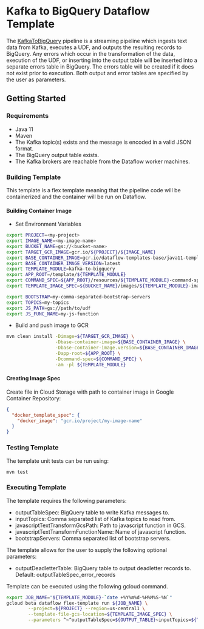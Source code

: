 # Kafka to BigQuery Dataflow Template

The [KafkaToBigQuery](src/main/java/com/google/cloud/teleport/v2/templates/KafkaToBigQuery.java) pipeline is a
streaming pipeline which ingests text data from Kafka, executes a UDF, and outputs the resulting records to BigQuery.
Any errors which occur in the transformation of the data, execution of the UDF, or inserting into the output table will be
inserted into a separate errors table in BigQuery. The errors table will be created if it does
not exist prior to execution. Both output and error tables are specified by the user as parameters.

## Getting Started

### Requirements
* Java 11
* Maven
* The Kafka topic(s) exists and the message is encoded in a valid JSON format.
* The BigQuery output table exists.
* The Kafka brokers are reachable from the Dataflow worker machines.

### Building Template
This template is a flex template meaning that the pipeline code will be containerized and the container will be
run on Dataflow.

#### Building Container Image
* Set Environment Variables
```sh
export PROJECT=<my-project>
export IMAGE_NAME=<my-image-name>
export BUCKET_NAME=gs://<bucket-name>
export TARGET_GCR_IMAGE=gcr.io/${PROJECT}/${IMAGE_NAME}
export BASE_CONTAINER_IMAGE=gcr.io/dataflow-templates-base/java11-template-launcher-base
export BASE_CONTAINER_IMAGE_VERSION=latest
export TEMPLATE_MODULE=kafka-to-bigquery
export APP_ROOT=/template/${TEMPLATE_MODULE}
export COMMAND_SPEC=${APP_ROOT}/resources/${TEMPLATE_MODULE}-command-spec.json
export TEMPLATE_IMAGE_SPEC=${BUCKET_NAME}/images/${TEMPLATE_MODULE}-image-spec.json

export BOOTSTRAP=my-comma-separated-bootstrap-servers
export TOPICS=my-topics
export JS_PATH=gs://path/to/udf
export JS_FUNC_NAME=my-js-function
```
* Build and push image to GCR
```sh
mvn clean install -Dimage=${TARGET_GCR_IMAGE} \
                  -Dbase-container-image=${BASE_CONTAINER_IMAGE} \
                  -Dbase-container-image.version=${BASE_CONTAINER_IMAGE_VERSION} \
                  -Dapp-root=${APP_ROOT} \
                  -Dcommand-spec=${COMMAND_SPEC} \
                  -am -pl ${TEMPLATE_MODULE}
```

#### Creating Image Spec

Create file in Cloud Storage with path to container image in Google Container Repository:
```json
{
  "docker_template_spec": {
    "docker_image": "gcr.io/project/my-image-name"
  }
}
```

### Testing Template

The template unit tests can be run using:
```sh
mvn test
```

### Executing Template

The template requires the following parameters:
* outputTableSpec: BigQuery table to write Kafka messages to.
* inputTopics: Comma separated list of Kafka topics to read from.
* javascriptTextTransformGcsPath: Path to javascript function in GCS.
* javascriptTextTransformFunctionName: Name of javascript function.
* bootstrapServers: Comma separated list of bootstrap servers.

The template allows for the user to supply the following optional parameters:
* outputDeadletterTable: BigQuery table to output deadletter records to. Default: outputTableSpec_error_records

Template can be executed using the following gcloud command.
```sh
export JOB_NAME="${TEMPLATE_MODULE}-`date +%Y%m%d-%H%M%S-%N`"
gcloud beta dataflow flex-template run ${JOB_NAME} \
        --project=${PROJECT} --region=us-central1 \
        --template-file-gcs-location=${TEMPLATE_IMAGE_SPEC} \
        --parameters ^~^outputTableSpec=${OUTPUT_TABLE}~inputTopics=${TOPICS}~javascriptTextTransformGcsPath=${JS_PATH}~javascriptTextTransformFunctionName=${JS_FUNC_NAME}~bootstrapServers=${BOOTSTRAP}

```
